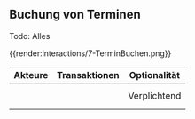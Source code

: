 ## Buchung von Terminen
Todo: Alles

{{render:interactions/7-TerminBuchen.png}}

Akteure             | Transaktionen                                                                                                                   | Optionalität |
|--------------------|-------------------------------------------------------------------------------------------------------------------------------|-------------|
||<br><br>| Verplichtend           |
